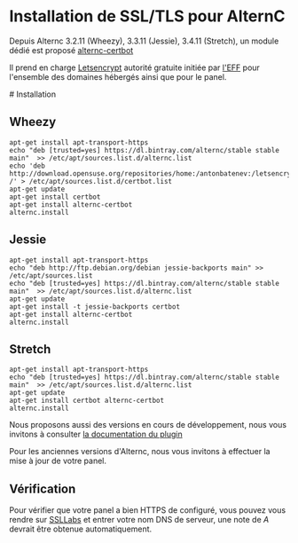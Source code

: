 
Installation de SSL/TLS pour AlternC
====================================

Depuis Alternc 3.2.11 (Wheezy), 3.3.11 (Jessie), 3.4.11 (Stretch), un module dédié est proposé [alternc-certbot](https://github.com/alternc/alternc-certbot)

Il prend en charge [Letsencrypt](https://letsencrypt.org) autorité gratuite initiée par [l'EFF](https://www.eff.org) pour l'ensemble des domaines hébergés ainsi que pour le panel.

# Installation

## Wheezy

```shell
apt-get install apt-transport-https
echo "deb [trusted=yes] https://dl.bintray.com/alternc/stable stable main"  >> /etc/apt/sources.list.d/alternc.list
echo 'deb http://download.opensuse.org/repositories/home:/antonbatenev:/letsencrypt/Debian_7.0/ /' > /etc/apt/sources.list.d/certbot.list
apt-get update
apt-get install certbot
apt-get install alternc-certbot
alternc.install
```
## Jessie

```shell
apt-get install apt-transport-https
echo "deb http://ftp.debian.org/debian jessie-backports main" >> /etc/apt/sources.list
echo "deb [trusted=yes] https://dl.bintray.com/alternc/stable stable main"  >> /etc/apt/sources.list.d/alternc.list
apt-get update
apt-get install -t jessie-backports certbot
apt-get install alternc-certbot
alternc.install
```

## Stretch

```shell
apt-get install apt-transport-https
echo "deb [trusted=yes] https://dl.bintray.com/alternc/stable stable main"  >> /etc/apt/sources.list.d/alternc.list
apt-get update
apt-get install certbot alternc-certbot
alternc.install
```

Nous proposons aussi des versions en cours de développement, nous vous invitons à consulter [la documentation du plugin](https://github.com/alternc/alternc-certbot)


Pour les anciennes versions d'Alternc, nous vous invitons à effectuer la mise à jour de votre panel.

## Vérification

Pour vérifier que votre panel a bien HTTPS de configuré, vous pouvez vous rendre sur [SSLLabs](https://ssllabs.com) et entrer votre nom DNS de serveur, une note de *A* devrait être obtenue automatiquement.